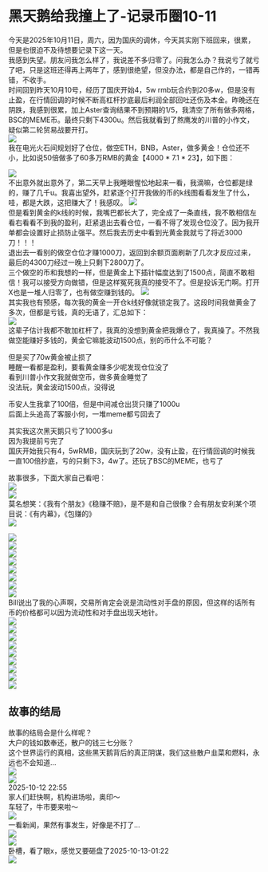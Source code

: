 # 黑天鹅给我撞上了-记录币圈10-11

今天是2025年10月11日，周六，因为国庆的调休，今天其实刚下班回来，很累，但是也很迫不及待想要记录下这一天。  
我感到失望。朋友问我怎么样了，我说差不多归零了。问我怎么办？我说亏了就亏了吧，只是这班还得再上两年了，感到很绝望，但没办法，都是自己作的，一错再错，不收手。  
时间回到昨天10月10号，经历了国庆开始4，5w rmb玩合约到20多w，但是没有止盈，在行情回调的时候不断高杠杆抄底最后利润全部回吐还伤及本金。昨晚还在阴跌，我感到很累，加上Aster查询结果不到预期的1/5，我清空了所有做多网格，BSC的MEME币。最终只剩下4300u。然后我就看到了熬鹰发的川普的小作文，疑似第二轮贸易战要开打。  
![](/imgs/web3/high-quality-articles/10-11/aoying.png)  
我在电光火石间规划好了仓位，做空ETH，BNB，Aster，做多黄金！仓位还不小，比如说50倍做多了60多万RMB的黄金【4000 * 7.1 * 23】，如下图：  

![](/imgs/web3/high-quality-articles/10-11/huangjin-2.jpg)  
不出意外就出意外了，第二天早上我睡眼惺忪地起来一看，我滴嘛，仓位都是绿的，赚了几千u。我喜出望外，赶紧逐个打开我做的币的k线图看看发生了什么，哇，都是大跌，这把赚大了！我感叹。
![](/imgs/web3/high-quality-articles/10-11/cangwei-1.jpg)  
但是看到黄金的k线的时候，我嘴巴都长大了，完全成了一条直线，我不敢相信左看右看看不到我的盈利，赶紧退出去看仓位，一看不得了发现仓位没了。因为我开单都会设置好止损防止强平。然后我去历史中看到光黄金我就亏了将近3000刀！！！  
退出去一看别的做空仓位才赚1000刀，返回到余额页面刷新了几次才反应过来，最后的4300刀经过一晚上只剩下2800刀了。  
三个做空的币和我想的一样，但是黄金上下插针幅度达到了1500点，简直不敢相信！我可以接受方向做错，但是这样冤死我真的接受不了。但是投诉无门啊。打开X也是一堆人归零了，也有做空赚到钱的。
![](/imgs/web3/high-quality-articles/10-11/huangjin-3.jpg)  
其实我也有预感，每次我的黄金一开仓k线好像就锁定我了。这段时间我做黄金了多次，但都是亏钱，真的无语了，汇总如下：  
![](/imgs/web3/high-quality-articles/10-11/huangjin-1.png)  
这辈子估计我都不敢加杠杆了，我真的没想到黄金把我爆仓了，我真操了。不然我做空能赚好多钱的，黄金它嘛能波动1500点，别的币什么不可能？  

但是买了70w黄金被止损了  
睡醒一看都是盈利，要看黄金赚多少呢发现仓位没了  
看到川普小作文我就做空币，做多黄金睡觉了  
没法玩，黄金波动1500点，没得说  

币安人生我拿了100倍，但是中间减仓出货只赚了1000u  
后面上头追高了客服小何，一堆meme都亏回去了  

其实我这次黑天鹅只亏了1000多u  
因为我提前亏完了  
国庆开始我只有4，5wRMB，国庆玩到了20w，没有止盈，在行情回调的时候我一直100倍抄底，亏的只剩下3，4w了。还玩了BSC的MEME，也亏了  

故事很多，下面大家自己看吧：  
![](/imgs/web3/high-quality-articles/10-11/usde.jpg)  
![](/imgs/web3/high-quality-articles/10-11/jujing.png)  
莫名想笑：《我有个朋友》《稳赚不赔》，是不是和自己很像？会有朋友安利某个项目说：《有内幕》，《包赚的》  
![](/imgs/web3/high-quality-articles/10-11/vida.png)  

![](/imgs/web3/high-quality-articles/10-11/caomei.jpg)  
![](/imgs/web3/high-quality-articles/10-11/ziqi.png)  
![](/imgs/web3/high-quality-articles/10-11/pudate.png)  
![](/imgs/web3/high-quality-articles/10-11/laoyu.png)  
![](/imgs/web3/high-quality-articles/10-11/ab-1.png)  
![](/imgs/web3/high-quality-articles/10-11/dachui.png)  
![](/imgs/web3/high-quality-articles/10-11/tinghu.png)  
![](/imgs/web3/high-quality-articles/10-11/xiyu.png)  
Bill说出了我的心声啊，交易所肯定会说是流动性对手盘的原因，但这样的话所有币的价格都可以因为流动性和对手盘出现天地针。  
![](/imgs/web3/high-quality-articles/10-11/bill-paxg.png)  
![](/imgs/web3/high-quality-articles/10-11/result.png)  
![](/imgs/web3/high-quality-articles/10-11/aoying-1.png)  
![](/imgs/web3/high-quality-articles/10-11/liuge-paxg.png)  
![](/imgs/web3/high-quality-articles/10-11/bn-us.png)  
![](/imgs/web3/high-quality-articles/10-11/zhainan.png)  
![](/imgs/web3/high-quality-articles/10-11/beijiang.png)  
![](/imgs/web3/high-quality-articles/10-11/bawangxian.png)  
![](/imgs/web3/high-quality-articles/10-11/heshang.png)  



## 故事的结局
故事的结局会是什么样呢？  
大户的钱如数奉还，散户的钱三七分账？  
这个世界运行的真相，这些黑天鹅背后的真正阴谋，我们这些散户韭菜和燃料，永远也不会知道...    
![](/imgs/web3/high-quality-articles/10-11/xingmeng.png)  
![](/imgs/web3/high-quality-articles/10-11/jieju.png)  
2025-10-12 22:55  
家人们赶快啊，机构进场啦，奥印～  
车轻了，牛市要来啦～  
![](/imgs/web3/high-quality-articles/10-11/aoyin.jpg)  
一看新闻，果然有事发生，好像是不打了...  
![](/imgs/web3/high-quality-articles/10-11/ab-1.jpg)  
![](/imgs/web3/high-quality-articles/10-11/ab-2.jpg)  
卧槽，看了眼x，感觉又要砸盘了2025-10-13-01:22  
![](/imgs/web3/high-quality-articles/10-11/aiyi.png)  